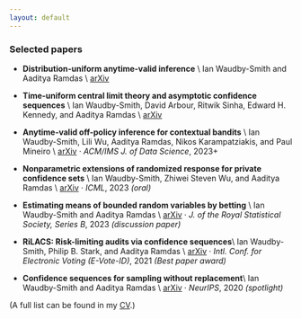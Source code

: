 ```yaml
---
layout: default
---
```



### Selected papers

+ **Distribution-uniform anytime-valid inference** \\
  Ian Waudby-Smith and Aaditya Ramdas \\
  [arXiv](https://arxiv.org/abs/2311.03343)

+ **Time-uniform central limit theory and asymptotic confidence sequences** \\
  Ian Waudby-Smith, David Arbour, Ritwik Sinha, Edward H. Kennedy, and Aaditya Ramdas \\
  [arXiv](https://arxiv.org/abs/2103.06476)

+ **Anytime-valid off-policy inference for contextual bandits** \\
  Ian Waudby-Smith, Lili Wu, Aaditya Ramdas, Nikos Karampatziakis, and Paul Mineiro \\
   [arXiv](https://arxiv.org/abs/2210.10768) &middot; *ACM/IMS J. of Data Science*, 2023+ 

+ **Nonparametric extensions of randomized response for private confidence sets** \\
  Ian Waudby-Smith, Zhiwei Steven Wu, and Aaditya Ramdas \\
  [arXiv](https://arxiv.org/abs/2202.08728) &middot; _ICML_, 2023 <span class="emph">_(oral)_</span>

+ **Estimating means of bounded random variables by betting** \\
Ian Waudby-Smith and Aaditya Ramdas \\
  [arXiv](https://arxiv.org/abs/2010.09686) &middot; _J. of the Royal Statistical Society, Series B_, 2023 <span class="emph">_(discussion paper)_</span>

+ **RiLACS: Risk-limiting audits via confidence sequences**\\
Ian Waudby-Smith, Philip B. Stark, and Aaditya Ramdas \\
  [arXiv](https://arxiv.org/abs/2107.11323) &middot; _Intl. Conf. for Electronic Voting (E-Vote-ID)_, 2021 <span class="emph">_(Best paper award)_</span>

+ **Confidence sequences for sampling without replacement**\\
	Ian Waudby-Smith and Aaditya Ramdas \\
    [arXiv](https://arxiv.org/abs/2006.04347) &middot; _NeurIPS_, 2020 <span class="emph">_(spotlight)_</span>

(A full list can be found in my <a href="/ianws_cv.pdf" target="_blank">CV</a>.)

